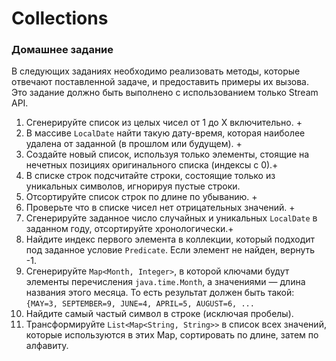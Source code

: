 # Collections

### Домашнее задание

В следующих заданиях необходимо реализовать методы, которые отвечают поставленной задаче, и
предоставить примеры их вызова. Это задание должно быть выполнено c использованием только Stream API.

1. Сгенерируйте список из целых чисел от 1 до Х включительно. +
1. В массиве `LocalDate` найти такую дату-время, которая наиболее удалена от заданной (в прошлом или будущем). +
1. Создайте новый список, используя только элементы, стоящие на нечетных позициях оригинального списка (индексы с 0).+
1. В списке строк подсчитайте строки, состоящие только из уникальных символов, игнорируя пустые
   строки.
1. Отсортируйте список строк по длине по убыванию. +
1. Проверьте что в списке чисел нет отрицательных значений. +
1. Сгенерируйте заданное число случайных и уникальных `LocalDate` в заданном году, отсортируйте хронологически.+
1. Найдите индекс первого элемента в коллекции, который подходит под заданное условие `Predicate`. Если
   элемент не найден, вернуть -1.
1. Сгенерируйте `Map<Month, Integer>`, в которой ключами будут элементы
   перечисления `java.time.Month`, а значениями — длина названия этого месяца. То есть результат
   должен быть такой:
   `{MAY=3, SEPTEMBER=9, JUNE=4, APRIL=5, AUGUST=6, ...`
1. Найдите самый частый символ в строке (исключая пробелы).
1. Трансформируйте `List<Map<String, String>>` в список всех значений, которые используются в этих
   Map, сортировать по длине, затем по алфавиту.